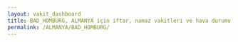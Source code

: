 ```yaml
---
layout: vakit_dashboard
title: BAD_HOMBURG, ALMANYA için iftar, namaz vakitleri ve hava durumu - ilçe/eyalet seç
permalink: /ALMANYA/BAD_HOMBURG/
---
```


<script type="text/javascript">
  var GLOBAL_COUNTRY = 'ALMANYA';
  var GLOBAL_CITY = 'BAD_HOMBURG';
  var GLOBAL_STATE = '';
  var lat = 72;
  var lon = 21;
</script>

